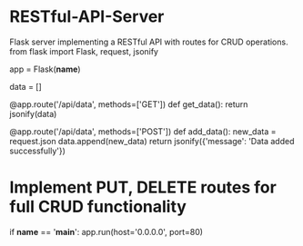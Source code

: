 # RESTful-API-Server
Flask server implementing a RESTful API with routes for CRUD operations.
from flask import Flask, request, jsonify

app = Flask(__name__)

data = []

@app.route('/api/data', methods=['GET'])
def get_data():
    return jsonify(data)

@app.route('/api/data', methods=['POST'])
def add_data():
    new_data = request.json
    data.append(new_data)
    return jsonify({'message': 'Data added successfully'})

# Implement PUT, DELETE routes for full CRUD functionality

if __name__ == '__main__':
    app.run(host='0.0.0.0', port=80)
